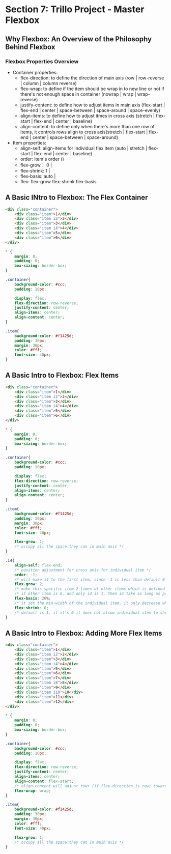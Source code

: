 # Section 7: Trillo Project - Master Flexbox
## Why Flexbox: An Overview of the Philosophy Behind Flexbox
### Flexbox Properties Overview
* Container properties:
    * flex-direction: to define the direction of main axis (row | row-reverse | column | column reverse)
    * flex-wrap: to define if the item should be wrap in to new line or not if there's not enough space in container (nowrap | wrap | wrap-reverse)
    * justify-content: to define how to adjust items in main axis (flex-start | flex-end | center | space-between | space-around | space-evenly)
    * align-items: to define how to adjust itmes in cross axis (stretch | flex-start | flex-end | center | baseline)
    * align-content: to define only when there's more than one row of items, it controls rows align to cross axis(stretch | flex-start | flex-end | center | space-between | space-around)
* Item properties:
    * align-self: align-items for individual flex item (auto | stretch | flex-start | flex-end | center | baseline)
    * order: item's order (<integer>)
    * flex-grow： 0 | <integer>
    * flex-shrink: 1 | <integer>
    * flex-basis: auto | <length>
    * flex: flex-grow flex-shrink flex-basis 

## A Basic INtro to Flexbox: The Flex Container
```html 
<div class="container">
    <div class="item">1</div>
    <div class="item i2">2</div>
    <div class="item">3</div>
    <div class="item i4">4</div>
    <div class="item">5</div>
    <div class="item">6</div>    
</div>
```
```css
* {
    margin: 0;
    padding: 0;
    box-sizing: border-box;
}

.container{
    background-color: #ccc;
    padding: 10px;

    display: flex;
    flex-direction: row-reverse;
    justify-content: center;
    align-items: center;
    align-content: center;
}

.item{
    background-color: #f1425d;
    padding: 30px;
    margin: 30px;
    color: #fff;
    font-size: 40px;
}
```

## A Basic Intro to Flexbox: Flex Items

```html 
<div class="container">
    <div class="item">1</div>
    <div class="item i2">2</div>
    <div class="item">3</div>
    <div class="item i4">4</div>
    <div class="item">5</div>
    <div class="item">6</div>    
</div>
```
```css
* {
    margin: 0;
    padding: 0;
    box-sizing: border-box;
}

.container{
    background-color: #ccc;
    padding: 10px;

    display: flex;
    flex-direction: row-reverse;
    justify-content: center;
    align-items: center;
    align-content: center;
}

.item{
    background-color: #f1425d;
    padding: 30px;
    margin: 30px;
    color: #fff;
    font-size: 40px;

    flex-grow: 1;
    /* occupy all the space they can in main axis */
}

.i4{
    align-self: flex-end; 
    /* position adjustment for cross axis for individual item */
    order: -1; 
    /* will make i4 to the first item, since -1 is less than default 0 which is for other undefined items */
    flex-grow: 2;
    /* make this specific item 2 times of other items which is defined to 1 */
    /* if other item is 0, and only i4 is 1, then i4 take as long as possible and other items will be devided evenly and take the rest space */
    flex-basis: 20%;
    /* it set the min-width of the individual item, it only decrease when there's no space for the entire container */
    flex-shrink: 0;
    /* default is 1, if it's 0 it does not allow individual item to shrink */
}
```

## A Basic Intro to Flexbox: Adding More Flex Items
```html 
<div class="container">
    <div class="item">1</div>
    <div class="item i2">2</div>
    <div class="item">3</div>
    <div class="item i4">4</div>
    <div class="item">5</div>
    <div class="item">6</div> 
    <div class="item">7</div>
    <div class="item i8">8</div>
    <div class="item">9</div>
    <div class="item i10">10</div>
    <div class="item">11</div>
    <div class="item">12</div>     
</div>
```
```css
* {
    margin: 0;
    padding: 0;
    box-sizing: border-box;
}

.container{
    background-color: #ccc;
    padding: 10px;

    display: flex;
    flex-direction: row-reverse;
    justify-content: center;
    align-items: center;
    align-content: flex-start;
    /* align-content will adjust rows (if flex-direction is row) towards the cross axis */
    flex-wrap: wrap;
}

.item{
    background-color: #f1425d;
    padding: 30px;
    margin: 30px;
    color: #fff;
    font-size: 40px;

    flex-grow: 1;
    /* occupy all the space they can in main axis */
}
```